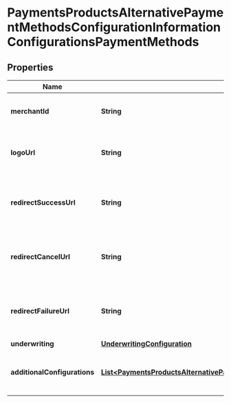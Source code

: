 
# PaymentsProductsAlternativePaymentMethodsConfigurationInformationConfigurationsPaymentMethods

## Properties
Name | Type | Description | Notes
------------ | ------------- | ------------- | -------------
**merchantId** | **String** | Merchant ID for the payment method. This is a unique identifier for the merchant. example. mid12345678  |  [optional]
**logoUrl** | **String** | URL of the logo for the payment method. This is used for branding purposes. example: http://www.test.com  |  [optional]
**redirectSuccessUrl** | **String** | URL to redirect to after a successful transaction. This is where the user will be sent after completing the payment. example: http://www.test.com/success  |  [optional]
**redirectCancelUrl** | **String** | URL to redirect to if the user cancels the transaction. This is where the user will be sent if they choose to cancel the payment. example: http://www.test.com/cancel  |  [optional]
**redirectFailureUrl** | **String** | URL to redirect to if the transaction fails. This is where the user will be sent if there is an error during the payment process. example: http://www.test.com/failure  |  [optional]
**underwriting** | [**UnderwritingConfiguration**](UnderwritingConfiguration.md) |  |  [optional]
**additionalConfigurations** | [**List&lt;PaymentsProductsAlternativePaymentMethodsConfigurationInformationConfigurationsAdditionalConfigurations&gt;**](PaymentsProductsAlternativePaymentMethodsConfigurationInformationConfigurationsAdditionalConfigurations.md) | Additional configurations for the payment method. This can include various settings specific to the payment method.  |  [optional]



